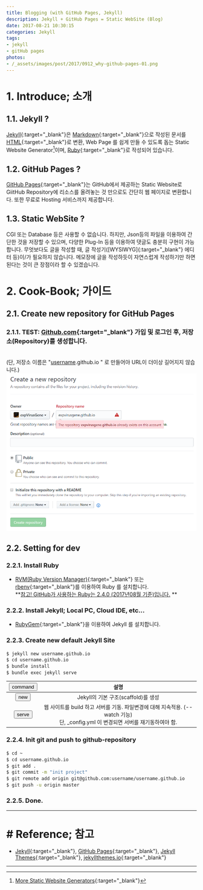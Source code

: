 ```yaml
---
title: Blogging (with GitHub Pages, Jekyll)
description: Jekyll + GitHub Pages = Static WebSite (Blog)
date: 2017-08-21 10:30:15
categories: Jekyll
tags:
- jekyll
- gitHub pages
photos:
- /_assets/images/post/2017/0912_why-github-pages-01.png
---
```


# 1. Introduce; 소개
## 1.1. Jekyll ?
[Jekyll]{:target="_blank"}은 [Markdown]{:target="_blank"}으로 작성된 문서를 [HTML]{:target="_blank"}로 변환, Web Page 를 쉽게 만들 수 있도록 돕는 Static Website Generator[^1]이며, [Ruby]{:target="_blank"}로 작성되어 있습니다.

## 1.2. GitHub Pages ?
[GitHub Pages]{:target="_blank"}는 GitHub에서 제공하는 Static Website로 GiitHub Repository에 리소스를 올려놓는 것 만으로도 간단히 웹 페이지로 변환합니다. 또한 무료로 Hosting 서비스까지 제공합니다.

## 1.3. Static WebSite ?
CGI 또는 Database 등은 사용할 수 없습니다. 하지만, Json등의 파일을 이용하여 간단한 것을 저장할 수 있으며, 다양한 Plug-In 등을 이용하여 댓글도 충분히 구현이 가능합니다.
무엇보다도 글을 작성할 때, 글 작성기([WYSIWYG]{:target="_blank"} 에디터 등)이/가 필요하지 않습니다.  메모장에 글을 작성하듯이 자연스럽게 작성하기만 하면된다는 것이 큰 장점이라 할 수 있겠습니다.

<!--more-->

# 2. Cook-Book; 가이드
## 2.1. Create new repository for GitHub Pages

### 2.1.1. TEST: [Github.com]{:target="_blank"} 가입 및 로그인 후, 저장소(Repository)를 생성합니다.
<br />(단, 저장소 이름은 "<ins>username</ins>.github.io " 로 만들어야 URL이 더이상 길어지지 않습니다.)
![new repository](/_assets/images/post/2017/0821_0001.png)

## 2.2. Setting for dev

### 2.2.1. Install Ruby
*  [RVM(Ruby Version Manager)]{:target="_blank"} 또는 [rbenv]{:target="_blank"}를 이용하여 Ruby 를 설치합니다.
<br />**[참고! GitHub가 사용하는 Ruby는 2.4.0 (2017년08월 기준)입니다.] **

### 2.2.2. Install Jekyll; Local PC, Cloud IDE, etc...

* [RubyGem]{:target="_blank"}을 이용하여 Jekyll 를 설치합니다.

### 2.2.3. Create new default Jekyll Site
~~~ bash
$ jekyll new username.github.io
$ cd username.github.io
$ bundle install
$ bundle exec jekyll serve
~~~

|<button type="button">command</button>| 설명 |
|:----:|:----:|
|<button type="button">new</button>|Jekyll의 기본 구조(scaffold)를 생성|
|<button type="button">serve</button>|웹 사이트를 build 하고 서버를 기동. 파일변경에 대해 지속적용. (--watch 기능) <br />단, _config.yml 이 변경되면 서버를 재기동하여야 함.|

### 2.2.4. Init git and push to github-repository
~~~ bash
$ cd ~
$ cd username.github.io
$ git add .
$ git commit -m "init project"
$ git remote add origin git@github.com:username/username.github.io
$ git push -u origin master
~~~

### 2.2.5. Done.

---

# # Reference; 참고
- [Jekyll]{:target="_blank"}, [GitHub Pages]{:target="_blank"}, [Jekyll Themes]{:target="_blank"}, [jekyllthemes.io]{:target="_blank"}

---

[^1]: [More Static Website Generators](https://www.staticgen.com/){:target="_blank"}

[Jekyll]: http://jekyllrb.com/
[Markdown]: https://en.wikipedia.org/wiki/Markdown
[HTML]: https://en.wikipedia.org/wiki/HTML
[Ruby]: https://www.ruby-lang.org/ko/
[Github.com]: https://github.com/
[RVM(Ruby Version Manager)]: https://rvm.io/
[rbenv]: https://github.com/rbenv/rbenv
[참고! GitHub가 사용하는 Ruby는 2.4.0 (2017년08월 기준)입니다.]: https://pages.github.com/versions/
[RubyGem]: http://ruby-korea.github.io/rubygems-guides/what-is-a-gem/
[Jekyll Themes]: http://jekyllthemes.org/
[jekyllthemes.io]: https://jekyllthemes.io/
[GitHub Pages]: https://pages.github.com/

[BASE]: http://poiemaweb.com/jekyll-basics